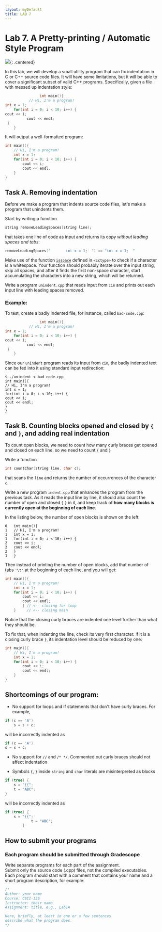 ```yaml
---  
layout: myDefault  
title: LAB 7  
---      
```

  
# Lab 7. A Pretty-printing / Automatic Style Program

![](https://i.imgur.com/mzGdpPJ.png){: .centered}

In this lab, we will develop a small utility program that can fix indentation in C or C++ source code files.
It will have some limitations, but it will be able to cover a significant subset of valid C++ programs.
Specifically, given a file with messed up indentation style:

```c++
                int main(){ 
           // Hi, I'm a program!
int x = 1; 
    for(int i = 0; i < 10; i++) {
cout << i;
          cout << endl;
 }
    }
```

It will output a well-formatted program: 

```c++
int main(){
    // Hi, I'm a program!
    int x = 1; 
    for(int i = 0; i < 10; i++) {
        cout << i;
        cout << endl;
    } 
}     
```

## Task A. Removing indentation

Before we make a program that indents source code files, let's make a program that unindents them.

Start by writing a function 
```c++
string removeLeadingSpaces(string line);
```
that takes one line of code as input and returns its copy *without leading spaces and tabs*:

```c++
removeLeadingSpaces("       int x = 1;  ") == "int x = 1;  "
```

Make use of the function [`isspace`](http://www.cplusplus.com/reference/cctype/isspace/) defined in `<cctype>` 
to check if a character is a whitespace. Your function should probably iterate over the input string, skip all spaces,
and after it finds the first non-space character, start accumulating the characters into a new string, which will be returned.

Write a program `unindent.cpp` that reads input from `cin` and prints out each input line with leading spaces removed.

### Example:

To test, create a badly indented file, for instance, called `bad-code.cpp`:
```c++
                int main(){
           // Hi, I'm a program!
int x = 1; 
    for(int i = 0; i < 10; i++) {
cout << i;
          cout << endl;
 }
    }
```
Since our `unindent` program reads its input from `cin`, the badly indented text can be fed into it using standard input redirection:
```
$ ./unindent < bad-code.cpp
int main(){
// Hi, I'm a program!
int x = 1; 
for(int i = 0; i < 10; i++) {
cout << i;
cout << endl;
}
}
```

## Task B. Counting blocks opened and closed by `{` and  `}`, and adding real indentation

To count open blocks, we need to count how many curly braces get opened and closed on each line, so we need to count `{` and `}`

Write a function

```c++
int countChar(string line, char c);
```
that scans the `line` and returns the number of occurrences of the character `c`.

Write a new program `indent.cpp` that enhances the program from the previous task. As it reads the input line by line,
it should also count the number of open and closed `{` `}` in it, and keep track of **how many blocks is currently open at the beginning of each line**.

In the listing below, the number of open blocks is shown on the left:
```
0   int main(){
1   // Hi, I'm a program!
1   int x = 1; 
1   for(int i = 0; i < 10; i++) {
2   cout << i;
2   cout << endl;
2   }
1   }
```

Then instead of printing the number of open blocks, add that number of tabs `'\t'` at the beginning of each line, and you will get:

```c++
int main(){
    // Hi, I'm a program!
    int x = 1; 
    for(int i = 0; i < 10; i++) {
        cout << i;
        cout << endl;
        } // <-- closing for loop
    }     // <-- closing main
```
Notice that the closing curly braces are indented one level further than what they should be. 

To fix that, when indenting the line, check its very first character. If it is a closing curly brace `}`, 
its indentation level should be reduced by one:

```c++
int main(){
    // Hi, I'm a program!
    int x = 1; 
    for(int i = 0; i < 10; i++) {
        cout << i;
        cout << endl;
    } 
}     
```

## Shortcomings of our program:

- No support for loops and if statements that don't have curly braces. For example,

```c++
if (c == 'A')
    s = s + c;
```
will be incorrectly indented as 
```c++
if (c == 'A')
s = s + c;
```
- No support for `//` and  `/* */`. Commented out curly braces should not affect indentation

- Symbols `{`, `}` inside `string` and `char` literals are misinterpreted as blocks

```c++
if (true) {
    s = "{{";
    t = "ABC";
}
```
will be incorrectly indented as 
```c++
if (true) {
    s = "{{";
            t = "ABC";
        }
```

## How to submit your programs

### Each program should be submitted through Gradescope

Write separate programs for each part of the assignment.   
Submit only the source code (.cpp) files, not the compiled executables.     
Each program should start with a comment that contains your name and a short program description, for example:

```c++
/*
Author: your name
Course: CSCI-136
Instructor: their name
Assignment: title, e.g., Lab1A

Here, briefly, at least in one or a few sentences
describe what the program does.
*/
```

<br />

